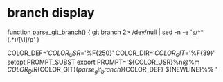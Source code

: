# branch display
function parse_git_branch() {
    git branch 2> /dev/null | sed -n -e 's/^\* \(.*\)/[\1]/p'
}

COLOR_DEF=$'%f'
COLOR_USR=$'%F{250}'
COLOR_DIR=$'%F{250}'
COLOR_GIT=$'%F{39}'
setopt PROMPT_SUBST
export PROMPT='${COLOR_USR}%n@%m ${COLOR_DIR}%1~${COLOR_GIT}$(parse_git_branch)${COLOR_DEF} ${NEWLINE}%% '
